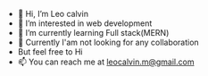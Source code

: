 - 👋 Hi, I’m Leo calvin
- 👀 I’m interested in web development
- 🌱 I’m currently learning Full stack(MERN)
- 💞️ Currently I'am not looking for any collaboration
- But feel free to Hi
- 📫 You can reach me at leocalvin.m@gmail.com

<!---
Num-21/Num-21 is a ✨ special ✨ repository because its `README.md` (this file) appears on your GitHub profile.
You can click the Preview link to take a look at your changes.
--->
